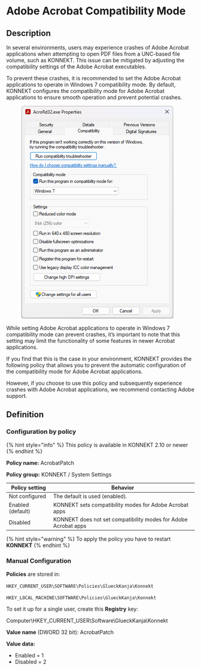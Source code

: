 # Adobe Acrobat Compatibility Mode

## Description

In several environments, users may experience crashes of Adobe Acrobat applications when attempting to open PDF files from a UNC-based file volume, such as KONNEKT. This issue can be mitigated by adjusting the compatibility settings of the Adobe Acrobat executables.

To prevent these crashes, it is recommended to set the Adobe Acrobat applications to operate in Windows 7 compatibility mode. By default, KONNEKT configures the compatibility mode for Adobe Acrobat applications to ensure smooth operation and prevent potential crashes.

<figure><img src="../../../.gitbook/assets/image (60).png" alt=""><figcaption></figcaption></figure>

While setting Adobe Acrobat applications to operate in Windows 7 compatibility mode can prevent crashes, it’s important to note that this setting may limit the functionality of some features in newer Acrobat applications.

If you find that this is the case in your environment, KONNEKT provides the following policy that allows you to prevent the automatic configuration of the compatibility mode for Adobe Acrobat applications.&#x20;

However, if you choose to use this policy and subsequently experience crashes with Adobe Acrobat applications, we recommend contacting Adobe support.

## Definition

### **Configuration by policy**

{% hint style="info" %}
This policy is available in KONNEKT 2.10 or newer
{% endhint %}

**Policy name:** AcrobatPatch

**Policy group:** KONNEKT / System Settings

| Policy setting    | Behavior                                                        |
| ----------------- | --------------------------------------------------------------- |
| Not configured    | The default is used (enabled).                                  |
| Enabled (default) | KONNEKT sets compatibility modes for Adobe Acrobat apps         |
| Disabled          | KONNEKT does not set compatibility modes for Adobe Acrobat apps |

{% hint style="warning" %}
To apply the policy you have to restart **KONNEKT**
{% endhint %}

### Manual Configuration

**Policies** are stored in:&#x20;

`HKEY_CURRENT_USER\SOFTWARE\Policies\GlueckKanja\Konnekt`

`HKEY_LOCAL_MACHINE\SOFTWARE\Policies\GlueckKanja\Konnekt`



To set it up for a single user, create this **Registry** key:

Computer\HKEY\_CURRENT\_USER\Software\GlueckKanja\Konnekt&#x20;

**Value name** (DWORD 32 bit): AcrobatPatch

**Value data:**

* Enabled = 1
* Disabled = 2
